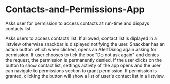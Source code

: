 # Contacts-and-Permissions-App
Asks user for permission to access contacts at run-time and dispays contacts list.

Asks users to access contacts list. If allowed, contact list is diplayed in a
listview otherwise snackbar is displayed notifying the user. Snackbar has an action 
button which when clicked, opens an AlertDialog again asking for permission. 
If user chooses to tick the box "Do not ask again" and denies the request, the 
permission is permanently denied. If the user clicks on the button to show
contact list, settings activity of the app opens and the user can navigate to
permissions section to grant permission. If permission is granted, clicking the 
button will show a list of user's contact list in a listview.
